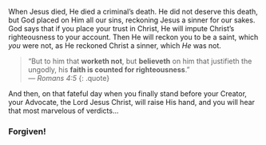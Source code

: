 When Jesus died, He died a criminal&rsquo;s death. He did not deserve this death, but God placed on Him all our sins, reckoning Jesus a sinner for our sakes. God says that if you place your trust in Christ, He will impute Christ&rsquo;s righteousness to your account. Then He will reckon you to be a saint, which *you* were not, as He reckoned Christ a sinner, which *He* was not.

> &ldquo;But to him that **worketh not**, but **believeth** on him that justifieth the ungodly, his **faith is counted for righteousness**.&rdquo;  
<cite>&mdash; Romans 4:5</cite>
{: .quote}

And then, on that fateful day when you finally stand before your Creator, your Advocate, the Lord Jesus Christ, will raise His hand, and you will hear that most marvelous of verdicts...

### Forgiven!
